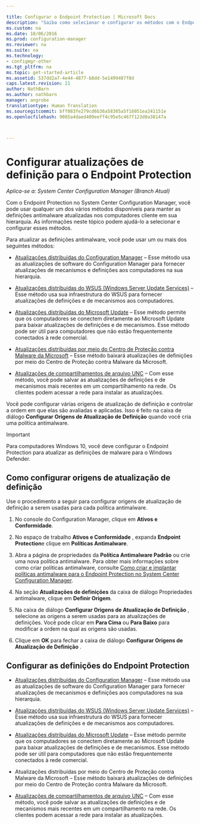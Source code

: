 ```yaml
---

title: Configurar o Endpoint Protection | Microsoft Docs
description: "Saiba como selecionar e configurar os métodos com o Endpoint Protection no System Center Configuration Manager para manter as definições antimalware atualizadas nos computadores cliente."
ms.custom: na
ms.date: 10/06/2016
ms.prod: configuration-manager
ms.reviewer: na
ms.suite: na
ms.technology:
- configmgr-other
ms.tgt_pltfrm: na
ms.topic: get-started-article
ms.assetid: 537dd2a7-4e44-4877-b8dd-5e1499407f8d
caps.latest.revision: 21
author: NathBarn
ms.author: nathbarn
manager: angrobe
translationtype: Human Translation
ms.sourcegitcommit: bff083fe279cd6b36a58305a5f16051ea241151e
ms.openlocfilehash: 9085a4daed409eeff4c95e5c467f123d0a38147a



---
```


#  <a name="configure-definition-updates-for-endpoint-protection"></a>Configurar atualizações de definição para o Endpoint Protection  

*Aplica-se a: System Center Configuration Manager (Branch Atual)*

 Com o Endpoint Protection no System Center Configuration Manager, você pode usar qualquer um dos vários métodos disponíveis para manter as definições antimalware atualizadas nos computadores cliente em sua hierarquia. As informações neste tópico podem ajudá-lo a selecionar e configurar esses métodos.

 Para atualizar as definições antimalware, você pode usar um ou mais dos seguintes métodos:

-   [Atualizações distribuídas do Configuration Manager](endpoint-definitions-configmgr.md) – Esse método usa as atualizações de software do Configuration Manager para fornecer atualizações de mecanismos e definições aos computadores na sua hierarquia.

-   [Atualizações distribuídas do WSUS (Windows Server Update Services)](endpoint-definitions-wsus.md) – Esse método usa sua infraestrutura do WSUS para fornecer atualizações de definições e de mecanismos aos computadores.

-   [Atualizações distribuídas do Microsoft Update](endpoint-definitions-microsoft-updates.md) – Esse método permite que os computadores se conectem diretamente ao Microsoft Update para baixar atualizações de definições e de mecanismos. Esse método pode ser útil para computadores que não estão frequentemente conectados à rede comercial.

-   [Atualizações distribuídas por meio do Centro de Proteção contra Malware da Microsoft](endpoint-definitions-protection-center.md) – Esse método baixará atualizações de definições por meio do Centro de Proteção contra Malware da Microsoft.

-   [Atualizações de compartilhamentos de arquivo UNC](endpoint-definitions-network.md) – Com esse método, você pode salvar as atualizações de definições e de mecanismos mais recentes em um compartilhamento na rede. Os clientes podem acessar a rede para instalar as atualizações.

 Você pode configurar várias origens de atualização de definição e controlar a ordem em que elas são avaliadas e aplicadas. Isso é feito na caixa de diálogo **Configurar Origens de Atualização de Definição** quando você cria uma política antimalware.

> [!IMPORTANT]
>  Para computadores Windows 10, você deve configurar o Endpoint Protection para atualizar as definições de malware para o Windows Defender.

## <a name="how-to-configure-definition-update-sources"></a>Como configurar origens de atualização de definição
 Use o procedimento a seguir para configurar origens de atualização de definição a serem usadas para cada política antimalware.

1.  No console do Configuration Manager, clique em **Ativos e Conformidade**.

2.  No espaço de trabalho **Ativos e Conformidade** , expanda **Endpoint Protection**e clique em **Políticas Antimalware**.

3.  Abra a página de propriedades da **Política Antimalware Padrão** ou crie uma nova política antimalware. Para obter mais informações sobre como criar políticas antimalware, consulte [Como criar e implantar políticas antimalware para o Endpoint Protection no System Center Configuration Manager](endpoint-antimalware-policies.md).

4.  Na seção **Atualizações de definições** da caixa de diálogo Propriedades antimalware, clique em **Definir Origem**.

5.  Na caixa de diálogo **Configurar Origens de Atualização de Definição** , selecione as origens a serem usadas para as atualizações de definições. Você pode clicar em **Para Cima** ou **Para Baixo** para modificar a ordem na qual as origens são usadas.

6.  Clique em **OK** para fechar a caixa de diálogo **Configurar Origens de Atualização de Definição** .

## <a name="configure-endpoint-protection-definitions"></a>Configurar as definições do Endpoint Protection

-   [Atualizações distribuídas do Configuration Manager](endpoint-definitions-configmgr.md) – Esse método usa as atualizações de software do Configuration Manager para fornecer atualizações de mecanismos e definições aos computadores na sua hierarquia.

-   [Atualizações distribuídas do WSUS (Windows Server Update Services)](endpoint-definitions-wsus.md) – Esse método usa sua infraestrutura do WSUS para fornecer atualizações de definições e de mecanismos aos computadores.

-   [Atualizações distribuídas do Microsoft Update](endpoint-definitions-microsoft-updates.md) – Esse método permite que os computadores se conectem diretamente ao Microsoft Update para baixar atualizações de definições e de mecanismos. Esse método pode ser útil para computadores que não estão frequentemente conectados à rede comercial.

-   Atualizações distribuídas por meio do Centro de Proteção contra Malware da Microsoft – Esse método baixará atualizações de definições por meio do Centro de Proteção contra Malware da Microsoft.

-   [Atualizações de compartilhamentos de arquivo UNC](endpoint-definitions-network.md) – Com esse método, você pode salvar as atualizações de definições e de mecanismos mais recentes em um compartilhamento na rede. Os clientes podem acessar a rede para instalar as atualizações.



<!--HONumber=Dec16_HO3-->


